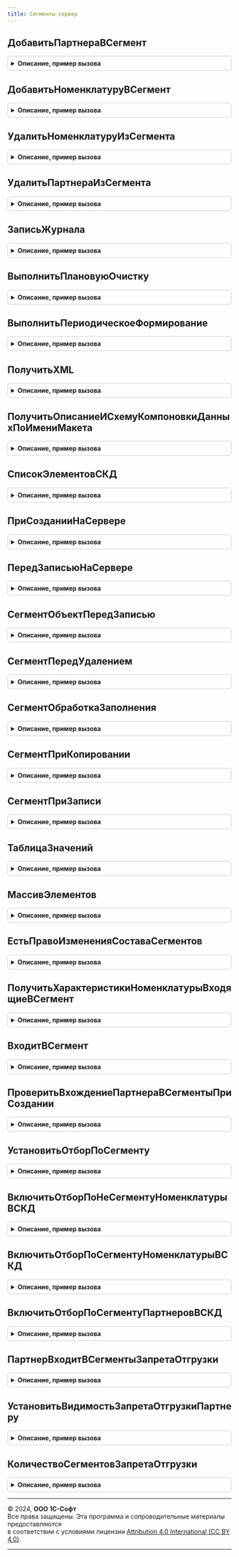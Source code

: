 ```yaml
---
title: Сегменты сервер
---
```



## ДобавитьПартнераВСегмент
<details style="margin: 1em 0; padding: 0.5em; border: 1px solid #ccc; border-radius: 6px;">

<summary style="font-weight: bold; cursor: pointer;">Описание, пример вызова</summary>

```bsl

// Добавляет партнера в сегмент партнеров.
//
// Параметры:
//  Сегмент  - СправочникСсылка.СегментыПартнеров - сегмент, в который добавляется партнер.
//  Партнер  - СправочникСсылка.Партнеры - добавляемый в сегмент партнер.
//
Процедура ДобавитьПартнераВСегмент(Сегмент,Партнер) Экспорт
```

Пример вызова
```bsl
СегментыСервер.ДобавитьПартнераВСегмент(Сегмент, Партнер) 
```
</details>

## ДобавитьНоменклатуруВСегмент
<details style="margin: 1em 0; padding: 0.5em; border: 1px solid #ccc; border-radius: 6px;">

<summary style="font-weight: bold; cursor: pointer;">Описание, пример вызова</summary>

```bsl

// Добавляет пару номенклатура\характеристика  в сегмент номенклатуры.
//
// Параметры:
//  Сегмент        - СправочникСсылка.СегментыНоменклатуры - сегмент, в который добавляется номенклатуры.
//  Номенклатура   - СправочникСсылка.Номенклатура - добавляемая в сегмент номенклатура.
//  Характеристика - СправочникСсылка.ХарактеристикиНоменклатуры - добавляемая в сегмент характеристика номенклатуры.
//
Процедура ДобавитьНоменклатуруВСегмент(Сегмент, Номенклатура, Характеристика = Неопределено) Экспорт
```

Пример вызова
```bsl
СегментыСервер.ДобавитьНоменклатуруВСегмент(Сегмент, Номенклатура, Характеристика);
```
</details>

## УдалитьНоменклатуруИзСегмента
<details style="margin: 1em 0; padding: 0.5em; border: 1px solid #ccc; border-radius: 6px;">

<summary style="font-weight: bold; cursor: pointer;">Описание, пример вызова</summary>

```bsl

// Удаляет пару номенклатура\характеристика из сегмента номенклатуры.
//
// Параметры:
//  Сегмент        - СправочникСсылка.СегментыНоменклатуры - сегмент, из которого удаляется номенклатуры.
//  Номенклатура   - СправочникСсылка.Номенклатура - удаляемая из сегмента номенклатура.
//  Характеристика - СправочникСсылка.ХарактеристикиНоменклатуры - удаляемая из сегмента номенклатуры.
//
Процедура УдалитьНоменклатуруИзСегмента(Сегмент, Номенклатура, Характеристика = Неопределено) Экспорт
```

Пример вызова
```bsl
СегментыСервер.УдалитьНоменклатуруИзСегмента(Сегмент, Номенклатура, Характеристика);
```
</details>

## УдалитьПартнераИзСегмента
<details style="margin: 1em 0; padding: 0.5em; border: 1px solid #ccc; border-radius: 6px;">

<summary style="font-weight: bold; cursor: pointer;">Описание, пример вызова</summary>

```bsl

// Удаляет партнера из сегмента партнеров.
//
// Параметры:
//  Сегмент  - СправочникСсылка.СегментыПартнеров - сегмент, из которого удаляется партнер.
//  Партнер  - СправочникСсылка.Партнеры - удаляемый из сегмента партнер.
//
Процедура УдалитьПартнераИзСегмента(Сегмент, Партнер) Экспорт
```

Пример вызова
```bsl
СегментыСервер.УдалитьПартнераИзСегмента(Сегмент, Партнер) 
```
</details>

## ЗаписьЖурнала
<details style="margin: 1em 0; padding: 0.5em; border: 1px solid #ccc; border-radius: 6px;">

<summary style="font-weight: bold; cursor: pointer;">Описание, пример вызова</summary>

```bsl

// Создает запись в журнале регистрации и сообщениях пользователю,
//  Поддерживает до 4х параметров в комментарии при помощи функции
//    СтроковыеФункцииКлиентСервер.ПодставитьПараметрыВСтроку
//  Поддерживает передачу информации об ошибке, подробное представление
//    ошибки добавляется в комментарий записи в журнал регистрации.
//
// Параметры:
//   ПараметрыЖурнала  - Структура - Параметры записи в журнал регистрации:
//    * Префикс    - Строка           - Префикс для имени события журнала регистрации.
//    * Метаданные - ОбъектМетаданных - Метаданные для записи в журнал регистрации.
//    * Данные     - Произвольный     - Данные для записи в журнал регистрации.
//   УровеньЖурнала - Число - Соответствует уровням журнала регистрации.
//   ИмяСобытия     - Строка - Суффикс для имени события журнала регистрации.
//   КомментарийСПараметрами -Строка - Комментарий, возможно с параметрами %1 .. %4.
//   ИнформацияОбОшибке - ИнформацияОбОшибке, Строка - Информация об ошибке, которую так же необходимо
//                                                     задокументировать в комментарии журнала регистрации.
//
Процедура ЗаписьЖурнала(ПараметрыЖурнала, УровеньЖурнала , ИмяСобытия, Экспорт
```

Пример вызова
```bsl
СегментыСервер.ЗаписьЖурнала(ПараметрыЖурнала, УровеньЖурнала, ИмяСобытия, );
```
</details>

## ВыполнитьПлановуюОчистку
<details style="margin: 1em 0; padding: 0.5em; border: 1px solid #ccc; border-radius: 6px;">

<summary style="font-weight: bold; cursor: pointer;">Описание, пример вызова</summary>

```bsl

// Выполняет очистку не динамических сегментов по запланированным датам
//
Процедура ВыполнитьПлановуюОчистку() Экспорт
```

Пример вызова
```bsl
СегментыСервер.ВыполнитьПлановуюОчистку() 
```
</details>

## ВыполнитьПериодическоеФормирование
<details style="margin: 1em 0; padding: 0.5em; border: 1px solid #ccc; border-radius: 6px;">

<summary style="font-weight: bold; cursor: pointer;">Описание, пример вызова</summary>

```bsl

// Запускает формирование сегмента и контролирует результат
//
// Параметры:
//   Сегмент - СправочникСсылка.СегментыПартнеров, СправочникСсылка.СегментыНоменклатуры - сегмент, который должен быть сформирован.
//
Процедура ВыполнитьПериодическоеФормирование(Сегмент) Экспорт
```

Пример вызова
```bsl
СегментыСервер.ВыполнитьПериодическоеФормирование(Сегмент) 
```
</details>

## ПолучитьXML
<details style="margin: 1em 0; padding: 0.5em; border: 1px solid #ccc; border-radius: 6px;">

<summary style="font-weight: bold; cursor: pointer;">Описание, пример вызова</summary>

```bsl

// Выполняет сериализацию объекта в XML
//
// Параметры:
//  Значение  - Произвольный - объект, который необходимо сериализовать в XML.
//
// Возвращаемое значение:
//   Строка   - объект, сериализованный в XML.
//
Функция ПолучитьXML(Значение) Экспорт
```

Пример вызова
```bsl
Результат = СегментыСервер.ПолучитьXML(Значение) 
```
</details>

## ПолучитьОписаниеИСхемуКомпоновкиДанныхПоИмениМакета
<details style="margin: 1em 0; padding: 0.5em; border: 1px solid #ccc; border-radius: 6px;">

<summary style="font-weight: bold; cursor: pointer;">Описание, пример вызова</summary>

```bsl

// Получает описание, СКД и настройки для сегмента
//
// Параметры:
//  Ссылка     - СправочникСсылка.СегментыНоменклатуры, СправочникСсылка.СегментыПартнеров - сегмент, чьи СКД и
//                                                                                           настройки получаются.
//  ИмяШаблона - Строка - имя шаблона сегмента.
//
// Возвращаемое значение:
//   Структура - состоит из следующих полей:
//      * Описание                  - Строка - описание сегмента
//      * СхемаКомпоновкиДанных     - СхемаКомпоновкиДанных, Неопределено - СКД шаблона.
//      * НастройкиКомпоновкиДанных - НастройкиКомпоновкиДанных, Неопределено -настройки СКД шаблона.
//
Функция ПолучитьОписаниеИСхемуКомпоновкиДанныхПоИмениМакета(Ссылка, ИмяШаблона) Экспорт
```

Пример вызова
```bsl
Результат = СегментыСервер.ПолучитьОписаниеИСхемуКомпоновкиДанныхПоИмениМакета(Ссылка, ИмяШаблона) 
```
</details>

## СписокЭлементовСКД
<details style="margin: 1em 0; padding: 0.5em; border: 1px solid #ccc; border-radius: 6px;">

<summary style="font-weight: bold; cursor: pointer;">Описание, пример вызова</summary>

```bsl

// Возвращает таблицу значений, содержащую ссылки на элементы,
// входящие в сегмент, по настройкам СКД.
//
// Параметры:
//   СегментСсылка - СправочникСсылка.СегментыПартнеров, СправочникСсылка.СегментыНоменклатуры - сегмент, элементы
//       входящие в который получаются.
//
// Возвращаемое значение:
//   СписокЗначений - список элементов, входящих в сегмент.
//
Функция СписокЭлементовСКД(СегментСсылка) Экспорт
```

Пример вызова
```bsl
Результат = СегментыСервер.СписокЭлементовСКД(СегментСсылка) 
```
</details>

## ПриСозданииНаСервере
<details style="margin: 1em 0; padding: 0.5em; border: 1px solid #ccc; border-radius: 6px;">

<summary style="font-weight: bold; cursor: pointer;">Описание, пример вызова</summary>

```bsl

// Вызывается из обработчиков события "При создании на сервере" форм элемента сегментов партнеров и номенклатуры.
//
// Параметры:
//  Форма   - ФормаКлиентскогоПриложения - создаваемая форма элемента сегмента партнеров или номенклатуры, содержит:
//    * Объект - СправочникОбъект.СегментыНоменклатуры - сегмент для
//  Отказ   - Булево - признак отказа от записи сегмента.
//
Процедура ПриСозданииНаСервере(Форма) Экспорт
```

Пример вызова
```bsl
СегментыСервер.ПриСозданииНаСервере(Форма) 
```
</details>

## ПередЗаписьюНаСервере
<details style="margin: 1em 0; padding: 0.5em; border: 1px solid #ccc; border-radius: 6px;">

<summary style="font-weight: bold; cursor: pointer;">Описание, пример вызова</summary>

```bsl

Процедура ПередЗаписьюНаСервере(Форма,ТекущийОбъект) Экспорт
```

Пример вызова
```bsl
СегментыСервер.ПередЗаписьюНаСервере(Форма, ТекущийОбъект) 
```
</details>

## СегментОбъектПередЗаписью
<details style="margin: 1em 0; padding: 0.5em; border: 1px solid #ccc; border-radius: 6px;">

<summary style="font-weight: bold; cursor: pointer;">Описание, пример вызова</summary>

```bsl

// Вызывается из обработчиков события "Перед записью" сегментов партнеров и номенклатуры.
//
// Параметры:
//  Объект  - СправочникОбъект.СегментыПартнеров, СправочникОбъект.СегментыНоменклатуры - записываемый объект.
//  Отказ   - Булево - признак отказа от записи сегмента.
//
Процедура СегментОбъектПередЗаписью(Объект, Отказ) Экспорт
```

Пример вызова
```bsl
СегментыСервер.СегментОбъектПередЗаписью(Объект, Отказ) 
```
</details>

## СегментПередУдалением
<details style="margin: 1em 0; padding: 0.5em; border: 1px solid #ccc; border-radius: 6px;">

<summary style="font-weight: bold; cursor: pointer;">Описание, пример вызова</summary>

```bsl

// Вызывается из обработчиков события "Перед удаление" сегментов партнеров и номенклатуры.
//
// Параметры:
//  Объект  - СправочникОбъект.СегментыПартнеров, СправочникОбъект.СегментыНоменклатуры - помечаемый на удаление объект.
//  Отказ   - Булево - признак отказа от пометки на удаление сегмента.
//
Процедура СегментПередУдалением(Объект, Отказ) Экспорт
```

Пример вызова
```bsl
СегментыСервер.СегментПередУдалением(Объект, Отказ) 
```
</details>

## СегментОбработкаЗаполнения
<details style="margin: 1em 0; padding: 0.5em; border: 1px solid #ccc; border-radius: 6px;">

<summary style="font-weight: bold; cursor: pointer;">Описание, пример вызова</summary>

```bsl

// Вызывается из обработчиков события "Обработка заполнения" сегментов партнеров и номенклатуры.
//
// Параметры:
//  Объект           - СправочникОбъект.СегментыПартнеров, СправочникОбъект.СегментыНоменклатуры - копируемый объект.
//  ДанныеЗаполнения - Произвольный - Значение, которое используется как основание для заполнения.
//
Процедура СегментОбработкаЗаполнения(Объект, ДанныеЗаполнения = Неопределено) Экспорт
```

Пример вызова
```bsl
СегментыСервер.СегментОбработкаЗаполнения(Объект, ДанныеЗаполнения);
```
</details>

## СегментПриКопировании
<details style="margin: 1em 0; padding: 0.5em; border: 1px solid #ccc; border-radius: 6px;">

<summary style="font-weight: bold; cursor: pointer;">Описание, пример вызова</summary>

```bsl

// Вызывается из обработчиков события "При копировании" сегментов партнеров и номенклатуры.
//
// Параметры:
//  Объект  - СправочникОбъект.СегментыПартнеров, СправочникОбъект.СегментыНоменклатуры - копируемый объект.
//
Процедура СегментПриКопировании(Объект) Экспорт
```

Пример вызова
```bsl
СегментыСервер.СегментПриКопировании(Объект) 
```
</details>

## СегментПриЗаписи
<details style="margin: 1em 0; padding: 0.5em; border: 1px solid #ccc; border-radius: 6px;">

<summary style="font-weight: bold; cursor: pointer;">Описание, пример вызова</summary>

```bsl

// Вызывается из обработчиков события "При записи" сегментов партнеров и номенклатуры.
//
// Параметры:
//  Объект  - СправочникОбъект.СегментыПартнеров, СправочникОбъект.СегментыНоменклатуры - записываемый объект.
//  Отказ   - Булево - признак отказа от записи сегмента.
//
Процедура СегментПриЗаписи(Объект, Отказ) Экспорт
```

Пример вызова
```bsl
СегментыСервер.СегментПриЗаписи(Объект, Отказ) 
```
</details>

## ТаблицаЗначений
<details style="margin: 1em 0; padding: 0.5em; border: 1px solid #ccc; border-radius: 6px;">

<summary style="font-weight: bold; cursor: pointer;">Описание, пример вызова</summary>

```bsl

// Возвращает таблицу значений, содержащую элементы, входящие в сегмент,
// с учетом способа формирования сегмента.
//
// Параметры:
//   СегментСсылка - СправочникСсылка.СегментыПартнеров, СправочникСсылка.СегментыНоменклатуры - сегмент, элементы
//       входящие в который получаются.
//
// Возвращаемое значение:
//   ТаблицаЗначений - таблица значений, содержащая элементы, входящие в сегмент.
//
Функция ТаблицаЗначений(СегментСсылка) Экспорт
```

Пример вызова
```bsl
Результат = СегментыСервер.ТаблицаЗначений(СегментСсылка) 
```
</details>

## МассивЭлементов
<details style="margin: 1em 0; padding: 0.5em; border: 1px solid #ccc; border-radius: 6px;">

<summary style="font-weight: bold; cursor: pointer;">Описание, пример вызова</summary>

```bsl

// Возвращает массив элементов, входящих в сегмент,
// с учетом способа формирования сегмента.
//
// Параметры:
//   СегментСсылка - СправочникСсылка.СегментыПартнеров, СправочникСсылка.СегментыНоменклатуры - сегмент, элементы
//       входящие в который получаются.
//
// Возвращаемое значение:
//   Массив - массив элементов, входящих в сегмент.
//
Функция МассивЭлементов(СегментСсылка) Экспорт
```

Пример вызова
```bsl
Результат = СегментыСервер.МассивЭлементов(СегментСсылка) 
```
</details>

## ЕстьПравоИзмененияСоставаСегментов
<details style="margin: 1em 0; padding: 0.5em; border: 1px solid #ccc; border-radius: 6px;">

<summary style="font-weight: bold; cursor: pointer;">Описание, пример вызова</summary>

```bsl

// Проверяет право изменения сегментов, в зависимости от типа сегмента.
//
// Параметры:
//  ТипСегмента  - Строка - указывает на то, какого типа сегмент.
//
// Возвращаемое значение:
//   Булево   - Истина, если право изменения есть.
//
Функция ЕстьПравоИзмененияСоставаСегментов(ТипСегмента) Экспорт
```

Пример вызова
```bsl
Результат = СегментыСервер.ЕстьПравоИзмененияСоставаСегментов(ТипСегмента) 
```
</details>

## ПолучитьХарактеристикиНоменклатурыВходящиеВСегмент
<details style="margin: 1em 0; padding: 0.5em; border: 1px solid #ccc; border-radius: 6px;">

<summary style="font-weight: bold; cursor: pointer;">Описание, пример вызова</summary>

```bsl

// Определяет, какие характеристики номенклатуры входят в сегмент.
//
// Параметры:
//  Номенклатура  - СправочникСсылка.Номенклатура - номенклатура, характеристики которой получаются.
//  Сегмент       - СправочникСсылка.СегментыНоменклатуры - сегмент, в которых входя характеристики номенклатуры.
//
// Возвращаемое значение:
//   ТаблицаЗначений   - таблица, содержащая колонки Номенклатура и Характеристика.
//
Функция ПолучитьХарактеристикиНоменклатурыВходящиеВСегмент(Номенклатура, Сегмент) Экспорт
```

Пример вызова
```bsl
Результат = СегментыСервер.ПолучитьХарактеристикиНоменклатурыВходящиеВСегмент(Номенклатура, Сегмент) 
```
</details>

## ВходитВСегмент
<details style="margin: 1em 0; padding: 0.5em; border: 1px solid #ccc; border-radius: 6px;">

<summary style="font-weight: bold; cursor: pointer;">Описание, пример вызова</summary>

```bsl

// Возвращает флаг вхождения объекта в сегмент
//
// Параметры:
//  ОбъектСсылка   - Произвольный - ссылка на анализируемый объект - партнера или номенклатуру,
//  СегментСсылка  - СправочникСсылка.СегментыНоменклатуры, СправочникСсылка.СегментыПартнеров - ссылка на сегмент
//      партнеров или номенклатуры.,
//  Характеристика - СправочникСсылка.ХарактеристикиНоменклатуры - характеристика номенклатуры.
//  Динамический   - Булево - Истина, если способ формирования сегмента - ФормироватьДинамически.
//
// Возвращаемое значение:
//   Булево - истина, если входит.
//
Функция ВходитВСегмент(ОбъектСсылка, СегментСсылка, Характеристика = Неопределено, Динамический = Истина) Экспорт
```

Пример вызова
```bsl
Результат = СегментыСервер.ВходитВСегмент(ОбъектСсылка, СегментСсылка, Характеристика, Динамический);
```
</details>

## ПроверитьВхождениеПартнераВСегментыПриСоздании
<details style="margin: 1em 0; padding: 0.5em; border: 1px solid #ccc; border-radius: 6px;">

<summary style="font-weight: bold; cursor: pointer;">Описание, пример вызова</summary>

```bsl

// Проверяет вхождение партнера в сегменты с типом "периодически обновлять" после создания нового партнера.
//
// Параметры:
//  Партнер  - СправочникСсылка.Партнеры - проверяемый партнер.
//
Процедура ПроверитьВхождениеПартнераВСегментыПриСоздании(Партнер) Экспорт
```

Пример вызова
```bsl
СегментыСервер.ПроверитьВхождениеПартнераВСегментыПриСоздании(Партнер) 
```
</details>

## УстановитьОтборПоСегменту
<details style="margin: 1em 0; padding: 0.5em; border: 1px solid #ccc; border-radius: 6px;">

<summary style="font-weight: bold; cursor: pointer;">Описание, пример вызова</summary>

```bsl

// Устанавливает значение и использование параметра, определяющего отбор по партнерам
// по значению и использованию параметра - сегмента.
//
// Параметры:
//  ПараметрСегмент   - ПараметрСхемыКомпоновкиДанных  - параметр, содержащий отбор по сегменту.
//  ПараметрПартнеры  - ПараметрСхемыКомпоновкиДанных  - параметр, содержащий отбор по партнеру.
//
Процедура УстановитьОтборПоСегменту(ПараметрСегмент, ПараметрПартнеры) Экспорт
```

Пример вызова
```bsl
СегментыСервер.УстановитьОтборПоСегменту(ПараметрСегмент, ПараметрПартнеры) 
```
</details>

## ВключитьОтборПоНеСегментуНоменклатурыВСКД
<details style="margin: 1em 0; padding: 0.5em; border: 1px solid #ccc; border-radius: 6px;">

<summary style="font-weight: bold; cursor: pointer;">Описание, пример вызова</summary>

```bsl

// Если в настройках СКД включено использование отбора по не сегменту номенклатуры,
// то процедура устанавливает служебный параметр использования отбора по не сегменту номенклатуры.
//
// Параметры:
//  ОбъектНастройки - КомпоновщикНастроекКомпоновкиДанных, НастройкиВложенногоОбъектаКомпоновкиДанных - откуда брать настройки.
//  ИспользоватьТолькоНастройки - Булево - признак того, что будут использованы настройки по умолчанию.
//
// Возвращаемое значение:
//   Булево - признак использования отбора по сегменту.
//
Функция ВключитьОтборПоНеСегментуНоменклатурыВСКД(ОбъектНастройки, ИспользоватьТолькоНастройки = Ложь) Экспорт
```

Пример вызова
```bsl
Результат = СегментыСервер.ВключитьОтборПоНеСегментуНоменклатурыВСКД(ОбъектНастройки, ИспользоватьТолькоНастройки);
```
</details>

## ВключитьОтборПоСегментуНоменклатурыВСКД
<details style="margin: 1em 0; padding: 0.5em; border: 1px solid #ccc; border-radius: 6px;">

<summary style="font-weight: bold; cursor: pointer;">Описание, пример вызова</summary>

```bsl

// Если в настройках СКД включено использование отбора по сегменту номенклатуры,
// то процедура устанавливает служебный параметр использования отбора по сегменту номенклатуры.
//
// Параметры:
//  ОбъектНастройки - КомпоновщикНастроекКомпоновкиДанных, НастройкиВложенногоОбъектаКомпоновкиДанных - откуда брать настройки.
//  ИспользоватьТолькоНастройки - Булево - признак того, что будут использованы настройки по умолчанию.
//
// Возвращаемое значение:
//   Булево - признак использования отбора по сегменту.
//
Функция ВключитьОтборПоСегментуНоменклатурыВСКД(ОбъектНастройки, ИспользоватьТолькоНастройки = Ложь) Экспорт
```

Пример вызова
```bsl
Результат = СегментыСервер.ВключитьОтборПоСегментуНоменклатурыВСКД(ОбъектНастройки, ИспользоватьТолькоНастройки);
```
</details>

## ВключитьОтборПоСегментуПартнеровВСКД
<details style="margin: 1em 0; padding: 0.5em; border: 1px solid #ccc; border-radius: 6px;">

<summary style="font-weight: bold; cursor: pointer;">Описание, пример вызова</summary>

```bsl

// Если в настройках СКД включено использование отбора по сегменту партнеров,
// то процедура устанавливает служебный параметр использования отбора по сегменту партнеров.
//
// Параметры:
// ОбъектНастройки - КомпоновщикНастроекКомпоновкиДанных, НастройкиВложенногоОбъектаКомпоновкиДанных - откуда брать настройки.
//
// Возвращаемое значение:
//   Булево - признак использования отбора по сегменту.
//
Функция ВключитьОтборПоСегментуПартнеровВСКД(ОбъектНастройки) Экспорт
```

Пример вызова
```bsl
Результат = СегментыСервер.ВключитьОтборПоСегментуПартнеровВСКД(ОбъектНастройки) 
```
</details>

## ПартнерВходитВСегментыЗапретаОтгрузки
<details style="margin: 1em 0; padding: 0.5em; border: 1px solid #ccc; border-radius: 6px;">

<summary style="font-weight: bold; cursor: pointer;">Описание, пример вызова</summary>

```bsl

// Проверяет, что партнер входит в сегменты запрета отгрузки
//
// Параметры:
//  Партнер	 - СправочникСсылка.Партнеры - Проверяемый партнер.
//
// Возвращаемое значение:
//  Булево - признак вхождения партнера.
//
Функция ПартнерВходитВСегментыЗапретаОтгрузки(Партнер) Экспорт
```

Пример вызова
```bsl
Результат = СегментыСервер.ПартнерВходитВСегментыЗапретаОтгрузки(Партнер) 
```
</details>

## УстановитьВидимостьЗапретаОтгрузкиПартнеру
<details style="margin: 1em 0; padding: 0.5em; border: 1px solid #ccc; border-radius: 6px;">

<summary style="font-weight: bold; cursor: pointer;">Описание, пример вызова</summary>

```bsl

// Устанавливает видимость запрета отгрузки партнеру на форме
//
// Параметры:
//  Партнер	 - СправочникСсылка.Партнеры - Проверяемый партнер
//  ЭлементыФормы	 - ЭлементыФормы - элементы изменяемой формы.
//
Процедура УстановитьВидимостьЗапретаОтгрузкиПартнеру(Партнер, ЭлементыФормы) Экспорт
```

Пример вызова
```bsl
СегментыСервер.УстановитьВидимостьЗапретаОтгрузкиПартнеру(Партнер, ЭлементыФормы) 
```
</details>

## КоличествоСегментовЗапретаОтгрузки
<details style="margin: 1em 0; padding: 0.5em; border: 1px solid #ccc; border-radius: 6px;">

<summary style="font-weight: bold; cursor: pointer;">Описание, пример вызова</summary>

```bsl

// Возвращает количество сегментов запрета отгрузки
//
// Возвращаемое значение:
//  Число - количество сегментов.
//
Функция КоличествоСегментовЗапретаОтгрузки() Экспорт
```

Пример вызова
```bsl
Результат = СегментыСервер.КоличествоСегментовЗапретаОтгрузки() 
```
</details>

---

© 2024, **ООО 1С-Софт**  
Все права защищены. Эта программа и сопроводительные материалы предоставляются  
в соответствии с условиями лицензии [Attribution 4.0 International (CC BY 4.0)](https://creativecommons.org/licenses/by/4.0/legalcode).

---

